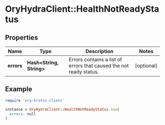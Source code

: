 # OryHydraClient::HealthNotReadyStatus

## Properties

| Name | Type | Description | Notes |
| ---- | ---- | ----------- | ----- |
| **errors** | **Hash&lt;String, String&gt;** | Errors contains a list of errors that caused the not ready status. | [optional] |

## Example

```ruby
require 'ory-kratos-client'

instance = OryHydraClient::HealthNotReadyStatus.new(
  errors: null
)
```

